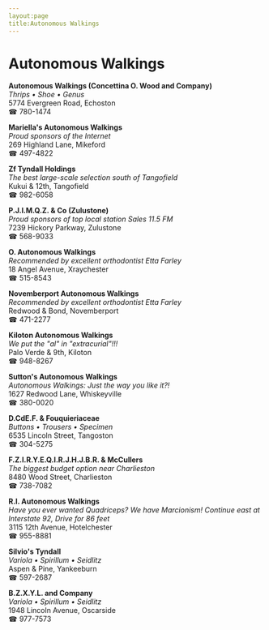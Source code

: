 ```yaml
---
layout:page
title:Autonomous Walkings
---
```

# Autonomous Walkings

**Autonomous Walkings (Concettina O. Wood and Company)**  
_Thrips • Shoe • Genus_  
5774 Evergreen Road, Echoston  
☎ 780-1474



**Mariella's Autonomous Walkings**  
_Proud sponsors of the Internet_  
269 Highland Lane, Mikeford  
☎ 497-4822



**Zf Tyndall Holdings**  
_The best large-scale selection south of Tangofield_  
Kukui & 12th, Tangofield  
☎ 982-6058



**P.J.I.M.Q.Z. & Co (Zulustone)**  
_Proud sponsors of top local station Sales 11.5 FM_  
7239 Hickory Parkway, Zulustone  
☎ 568-9033



**O. Autonomous Walkings**  
_Recommended by excellent orthodontist Etta Farley_  
18 Angel Avenue, Xraychester  
☎ 515-8543



**Novemberport Autonomous Walkings**  
_Recommended by excellent orthodontist Etta Farley_  
Redwood & Bond, Novemberport  
☎ 471-2277



**Kiloton Autonomous Walkings**  
_We put the "al" in "extracurial"!!!_  
Palo Verde & 9th, Kiloton  
☎ 948-8267



**Sutton's Autonomous Walkings**  
_Autonomous Walkings: Just the way you like it?!_  
1627 Redwood Lane, Whiskeyville  
☎ 380-0020



**D.CdE.F. & Fouquieriaceae**  
_Buttons • Trousers • Specimen_  
6535 Lincoln Street, Tangoston  
☎ 304-5275



**F.Z.I.R.Y.E.Q.I.R.J.H.J.B.R. & McCullers**  
_The biggest budget option near Charlieston_  
8480 Wood Street, Charlieston  
☎ 738-7082



**R.I. Autonomous Walkings**  
_Have you ever wanted Quadriceps? We have Marcionism! 
Continue east at Interstate 92, Drive for 86 feet_  
3115 12th Avenue, Hotelchester  
☎ 955-8881



**Silvio's Tyndall**  
_Variola • Spirillum • Seidlitz_  
Aspen & Pine, Yankeeburn  
☎ 597-2687



**B.Z.X.Y.L. and Company**  
_Variola • Spirillum • Seidlitz_  
1948 Lincoln Avenue, Oscarside  
☎ 977-7573



